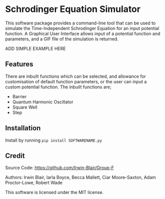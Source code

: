 # Schrodinger Equation Simulator

This software package provides a command-line tool that can be used to simulate the Time-Independent Schrodinger Equation for an input potential function. A Graphical User Interface allows input of a potential function and parameters, and a GIF file of the simulation is returned.

ADD SIMPLE EXAMPLE HERE

Features
--------

There are inbuilt functions which can be selected, and allowance for customisation of default function parameters, or the user can input a custom potential function.
The inbuilt functions are;
* Barrier
* Quantum Harmonic Oscillator
* Square Well
* Step


Installation
------------

Install by running
  `pip install SOFTWARENAME.py`
  
  
Credit
------

Source Code: https://github.com/Irwin-Blair/Group-F

Authors: Irwin Blair, Iarla Boyce, Becca Mallett, Ciar Moore-Saxton, Adam Proctor-Lowe, Robert Wade

This software is licensed under the MIT license.

